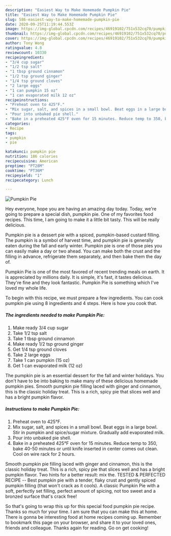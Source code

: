 ```yaml
---
description: "Easiest Way to Make Homemade Pumpkin Pie"
title: "Easiest Way to Make Homemade Pumpkin Pie"
slug: 586-easiest-way-to-make-homemade-pumpkin-pie
date: 2020-09-25T11:19:44.553Z
image: https://img-global.cpcdn.com/recipes/46919102/751x532cq70/pumpkin-pie-recipe-main-photo.jpg
thumbnail: https://img-global.cpcdn.com/recipes/46919102/751x532cq70/pumpkin-pie-recipe-main-photo.jpg
cover: https://img-global.cpcdn.com/recipes/46919102/751x532cq70/pumpkin-pie-recipe-main-photo.jpg
author: Tony Wong
ratingvalue: 4.8
reviewcount: 10330
recipeingredient:
- "3/4 cup sugar"
- "1/2 tsp salt"
- "1 tbsp ground cinnamon"
- "1/2 tsp ground ginger"
- "1/4 tsp ground cloves"
- "2 large eggs"
- "1 can pumpkin 15 oz"
- "1 can evaporated milk 12 oz"
recipeinstructions:
- "Preheat oven to 425°F."
- "Mix sugar, salt, and spices in a small bowl. Beat eggs in a large bowl. Stir in pumpkin and spice/sugar mixture. Gradually add evaporated milk."
- "Pour into unbaked pie shell."
- "Bake in a preheated 425°F oven for 15 minutes. Reduce temp to 350, bake 40-50 minutes or until knife inserted in center comes out clean. Cool on wire rack for 2 hours."
categories:
- Recipe
tags:
- pumpkin
- pie

katakunci: pumpkin pie 
nutrition: 186 calories
recipecuisine: American
preptime: "PT28M"
cooktime: "PT36M"
recipeyield: "1"
recipecategory: Lunch

---
```



![Pumpkin Pie](https://img-global.cpcdn.com/recipes/46919102/751x532cq70/pumpkin-pie-recipe-main-photo.jpg)

Hey everyone, hope you are having an amazing day today. Today, we're going to prepare a special dish, pumpkin pie. One of my favorites food recipes. This time, I am going to make it a little bit tasty. This will be really delicious.

Pumpkin pie is a dessert pie with a spiced, pumpkin-based custard filling. The pumpkin is a symbol of harvest time, and pumpkin pie is generally eaten during the fall and early winter. Pumpkin pie is one of those pies you can easily make a day or two ahead. You can make both the crust and the filling in advance, refrigerate them separately, and then bake them the day of.

Pumpkin Pie is one of the most favored of recent trending meals on earth. It is appreciated by millions daily. It is simple, it's fast, it tastes delicious. They're fine and they look fantastic. Pumpkin Pie is something which I've loved my whole life.


To begin with this recipe, we must prepare a few ingredients. You can cook pumpkin pie using 8 ingredients and 4 steps. Here is how you cook that.

<!--inarticleads1-->

##### The ingredients needed to make Pumpkin Pie:

1. Make ready 3/4 cup sugar
1. Take 1/2 tsp salt
1. Take 1 tbsp ground cinnamon
1. Make ready 1/2 tsp ground ginger
1. Get 1/4 tsp ground cloves
1. Take 2 large eggs
1. Take 1 can pumpkin (15 oz)
1. Get 1 can evaporated milk (12 oz)


The pumpkin pie is an essential dessert for the fall and winter holidays. You don&#39;t have to be into baking to make many of these delicious homemade pumpkin pies. Smooth pumpkin pie filling laced with ginger and cinnamon, this is the classic holiday treat. This is a rich, spicy pie that slices well and has a bright pumpkin flavor. 

<!--inarticleads2-->

##### Instructions to make Pumpkin Pie:

1. Preheat oven to 425°F.
1. Mix sugar, salt, and spices in a small bowl. Beat eggs in a large bowl. Stir in pumpkin and spice/sugar mixture. Gradually add evaporated milk.
1. Pour into unbaked pie shell.
1. Bake in a preheated 425°F oven for 15 minutes. Reduce temp to 350, bake 40-50 minutes or until knife inserted in center comes out clean. Cool on wire rack for 2 hours.


Smooth pumpkin pie filling laced with ginger and cinnamon, this is the classic holiday treat. This is a rich, spicy pie that slices well and has a bright pumpkin flavor. Two hints for a better result: mix the. TESTED &amp; PERFECTED RECIPE -- Best pumpkin pie with a tender, flaky crust and gently spiced pumpkin filling (that won&#39;t crack as it cools). A classic Pumpkin Pie with a soft, perfectly set filling, perfect amount of spicing, not too sweet and a bronzed surface that&#39;s crack free! 

So that's going to wrap this up for this special food pumpkin pie recipe. Thanks so much for your time. I am sure that you can make this at home. There is gonna be interesting food at home recipes coming up. Remember to bookmark this page on your browser, and share it to your loved ones, friends and colleague. Thanks again for reading. Go on get cooking!

